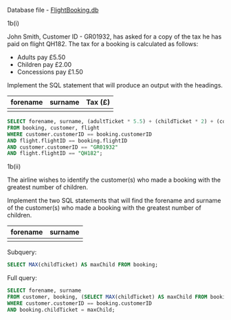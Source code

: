 Database file - [FlightBooking.db](FlightBooking.db)

1b(i)

John Smith, Customer ID - GR01932, has asked for a copy of the tax he has paid on flight QH182. The tax for a booking is calculated as follows:

- Adults pay £5.50
- Children pay £2.00
- Concessions pay £1.50

Implement the SQL statement that will produce an output with the headings.

| forename | surname | Tax (£) |
| -------- | ------- | ------- |
|          |         |         |

```sql
SELECT forename, surname, (adultTicket * 5.5) + (childTicket * 2) + (concessionTicket * 1.5) AS [Tax (£)]
FROM booking, customer, flight
WHERE customer.customerID == booking.customerID
AND flight.flightID == booking.flightID
AND customer.customerID == "GR01932"
AND flight.flightID == "QH182";
```

1b(ii)

The airline wishes to identify the customer(s) who made a booking with the greatest number of children.

Implement the two SQL statements that will find the forename and surname of the customer(s) who made a booking with the greatest number of children.

| forename | surname |
| -------- | ------- |
|          |         |

Subquery:

```sql
SELECT MAX(childTicket) AS maxChild FROM booking;
```

Full query:

```sql
SELECT forename, surname
FROM customer, booking, (SELECT MAX(childTicket) AS maxChild FROM booking)
WHERE customer.customerID == booking.customerID
AND booking.childTicket = maxChild;
```
